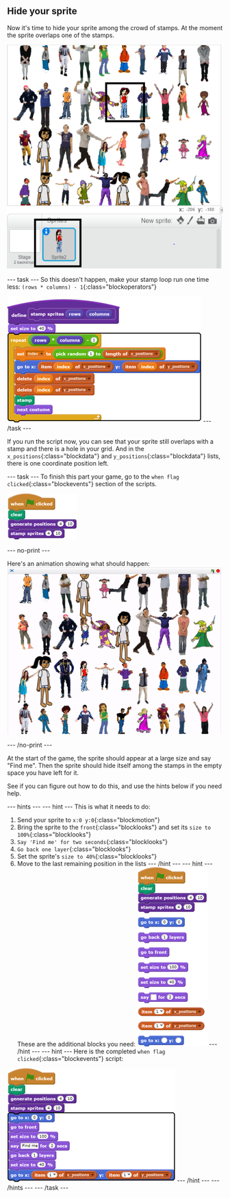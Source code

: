 ## Hide your sprite

Now it's time to hide your sprite among the crowd of stamps. At the moment the sprite overlaps one of the stamps.

![overlap](images/overplap.png)

--- task ---
So this doesn't happen, make your stamp loop run one time less: `(rows * columns) - 1`{:class="blockoperators"}

![blocks_1546524646_3944266](images/blocks_1546524646_3944266.png)
--- /task ---

If you run the script now, you can see that your sprite still overlaps with a stamp and there is a hole in your grid. And in the `x_positions`{:class="blockdata"} and `y_positions`{:class="blockdata"} lists, there is one coordinate position left.

--- task ---
To finish this part your game, go to the `when flag clicked`{:class="blockevents"} section of the scripts.

![blocks_1546524648_0798488](images/blocks_1546524648_0798488.png)

--- no-print ---

Here's an animation showing what should happen:
![animation](images/demo_1.gif)

--- /no-print ---

At the start of the game, the sprite should appear at a large size and say "Find me". Then the sprite should hide itself among the stamps in the empty space you have left for it.

See if you can figure out how to do this, and use the hints below if you need help.

--- hints --- --- hint ---
This is what it needs to do:
  1. Send your sprite to `x:0 y:0`{:class="blockmotion"}
  2. Bring the sprite to the `front`{:class="blocklooks"} and set its `size to 100%`{:class="blocklooks"}
  3. `Say 'Find me' for two seconds`{:class="blocklooks"}
  4. `Go back one layer`{:class="blocklooks"}
  5. Set the sprite's `size to 40%`{:class="blocklooks"}
  6. Move to the last remaining position in the lists
--- /hint --- --- hint ---
These are the additional blocks you need:
![blocks_1546524649_7292283](images/blocks_1546524649_7292283.png)
--- /hint --- --- hint ---
Here is the completed `when flag clicked`{:class="blockevents"} script:

![blocks_1546524651_4277918](images/blocks_1546524651_4277918.png)
--- /hint --- --- /hints ---
--- /task ---
